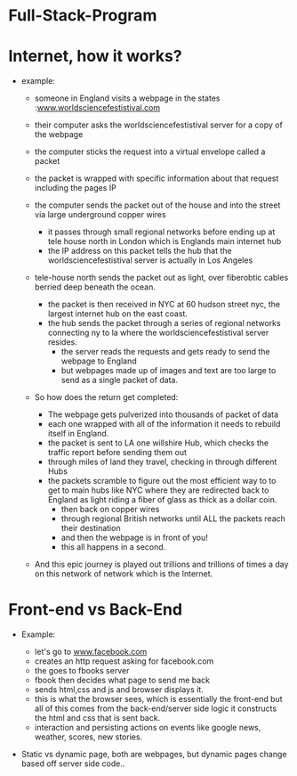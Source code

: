 # Full-Stack-Program

# Internet, how it works?

  - example:
      - someone in England visits a webpage in the states :www.worldsciencefestistival.com
      - their computer asks the worldsciencefestistival server for a copy of the webpage
      - the computer sticks the request into a virtual envelope called a packet
      - the packet is wrapped with specific information about that request including the pages IP
      - the computer sends the packet out of the house and into the street via large underground copper wires
          - it passes through small regional networks before ending up at tele house north in London which is Englands main internet hub
          - the IP address on this packet tells the hub that the worldsciencefestistival server is actually in Los Angeles

      - tele-house north sends the packet out as light, over fiberobtic cables berried deep beneath the ocean.
          - the packet is then received in NYC at 60 hudson street nyc, the largest internet hub on the east coast.
          - the hub sends the packet through a series of regional networks connecting ny to la where the worldsciencefestistival server resides.
              - the server reads the requests and gets ready to send the webpage to England
              - but webpages made up of images and text are too large to send as a single packet of data.


      - So how does the return get completed:
          - The webpage gets pulverized into thousands of packet of data
          - each one wrapped with all of the information it needs to rebuild itself in England.
          - the packet is sent to LA one willshire Hub, which checks the traffic report before sending them out
          - through miles of land they travel, checking in through different Hubs
          - the packets scramble to figure out the most efficient way to to get to main hubs like NYC where they are redirected back to England as light riding a fiber of glass as thick as a dollar coin.
              - then back on copper wires
              - through regional British networks until ALL the packets reach their destination
              - and then the webpage is in front of you!
              - this all happens in a second.



      - And this epic journey is played out trillions and trillions of times a day on this network of network which is the Internet.


# Front-end vs Back-End

- Example:
    - let's go to www.facebook.com
    - creates an http request asking for facebook.com
    - the goes to fbooks server
    - fbook then decides what page to send me back
    - sends html,css and js and browser displays it.
    - this is what the browser sees, which is essentially the front-end but all of this comes from the back-end/server side logic it constructs the html and css that is sent back.
    -  interaction and persisting actions on events like google news, weather, scores, new stories.

- Static vs dynamic page, both are webpages, but dynamic pages change based off server side code..

